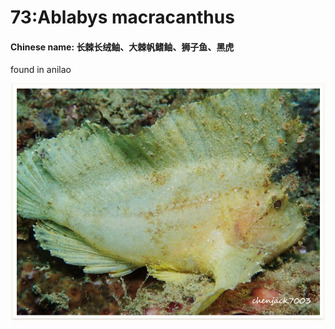 # 73:Ablabys macracanthus

#### Chinese name:  **长棘长绒鲉、大棘帆鳍鲉**、**狮子鱼**、**黑虎**

found in anilao

![](../../.gitbook/assets/ablabys-macracanthus.jpg)

